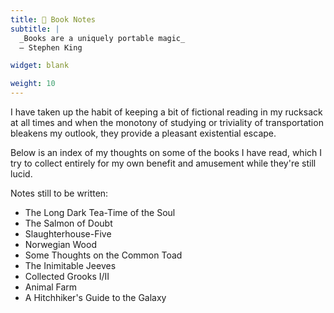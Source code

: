 ```yaml
---
title: 📖 Book Notes
subtitle: |
  _Books are a uniquely portable magic_
  — Stephen King

widget: blank

weight: 10
---
```


I have taken up the habit of keeping a bit of fictional reading in my rucksack
at all times and when the monotony of studying or triviality of transportation
bleakens my outlook, they provide a pleasant existential escape.

Below is an index of my thoughts on some of the books I have read, which I
try to collect entirely for my own benefit and amusement while they're still
lucid.

Notes still to be written:
- The Long Dark Tea-Time of the Soul
- The Salmon of Doubt
- Slaughterhouse-Five
- Norwegian Wood
- Some Thoughts on the Common Toad
- The Inimitable Jeeves
- Collected Grooks I/II
- Animal Farm
- A Hitchhiker's Guide to the Galaxy

